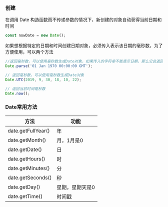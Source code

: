 ### 创建

在调用 Date 构造函数而不传递参数的情况下，新创建的对象自动获得当前日期和时间

```js
const nowDate = new Date();
```

如果想根据特定的日期和时间创建日期对象，必须传入表示该日期的毫秒数，为了方便使用，可以两个方法
```js
//返回毫秒数，可以使用毫秒数生成Date对象，如果传入的字符串不能表示日期，那么它会返回NaN
Date.parse('01 Jan 1970 00:00:00 GMT');  

// 返回毫秒数，可以使用毫秒数生成Date对象
Date.UTC(2019, 9, 30, 18, 10, 22);

// 返回当前时间毫秒数
Date.now();
```

### Date常用方法

| 方法               | 功能            |
| ------------------ | --------------- |
| date.getFullYear() | 年              |
| date.getMonth()    | 月，1月是0      |
| date.getDate()     | 日              |
| date.getHours()    | 时              |
| date.getMinutes()  | 分              |
| date.getSeconds()  | 秒              |
| date.getDay()      | 星期，星期天是0 |
| date.getTime()     | 时间戳          |
